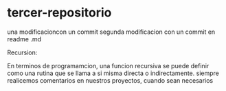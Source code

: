 # tercer-repositorio
una modificacioncon un commit
segunda modificacion con un commit en readme .md

Recursion:

En terminos de programamcion, una funcion recursiva se puede definir como una rutina que se llama a si misma directa o indirectamente.
siempre realicemos comentarios en nuestros proyectos, cuando sean necesarios